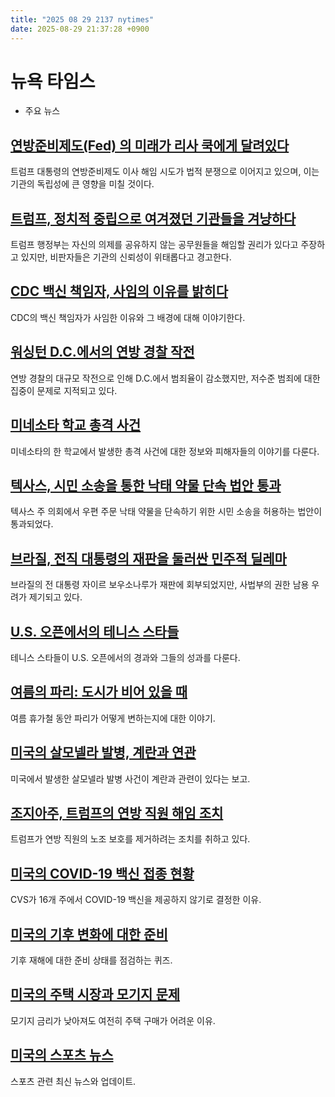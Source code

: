 ```yaml
---
title: "2025 08 29 2137 nytimes"
date: 2025-08-29 21:37:28 +0900
---
```


# 뉴욕 타임스
- 주요 뉴스

## [연방준비제도(Fed) 의 미래가 리사 쿡에게 달려있다](https://www.nytimes.com/2025/08/29/us/politics/trump-fed-independence-lisa-cook.html)
트럼프 대통령의 연방준비제도 이사 해임 시도가 법적 분쟁으로 이어지고 있으며, 이는 기관의 독립성에 큰 영향을 미칠 것이다.
## [트럼프, 정치적 중립으로 여겨졌던 기관들을 겨냥하다](https://www.nytimes.com/2025/08/28/us/politics/trump-firings-cdc-fed.html)
트럼프 행정부는 자신의 의제를 공유하지 않는 공무원들을 해임할 권리가 있다고 주장하고 있지만, 비판자들은 기관의 신뢰성이 위태롭다고 경고한다.
## [CDC 백신 책임자, 사임의 이유를 밝히다](https://www.nytimes.com/2025/08/29/podcasts/the-daily/cdc-vaccine-daskalakis.html)
CDC의 백신 책임자가 사임한 이유와 그 배경에 대해 이야기한다.
## [워싱턴 D.C.에서의 연방 경찰 작전](https://www.nytimes.com/2025/08/29/us/federal-crackdown-washington-dc-arrest-data.html)
연방 경찰의 대규모 작전으로 인해 D.C.에서 범죄율이 감소했지만, 저수준 범죄에 대한 집중이 문제로 지적되고 있다.
## [미네소타 학교 총격 사건](https://www.nytimes.com/2025/08/27/us/minneapolis-school-shooting-minnesota.html)
미네소타의 한 학교에서 발생한 총격 사건에 대한 정보와 피해자들의 이야기를 다룬다.
## [텍사스, 시민 소송을 통한 낙태 약물 단속 법안 통과](https://www.nytimes.com/2025/08/29/opinion/texas-house-abortion-bill.html)
텍사스 주 의회에서 우편 주문 낙태 약물을 단속하기 위한 시민 소송을 허용하는 법안이 통과되었다.
## [브라질, 전직 대통령의 재판을 둘러싼 민주적 딜레마](https://www.nytimes.com/2025/08/29/world/americas/brazil-president-bolsonaro-lula-trial.html)
브라질의 전 대통령 자이르 보우소나루가 재판에 회부되었지만, 사법부의 권한 남용 우려가 제기되고 있다.
## [U.S. 오픈에서의 테니스 스타들](https://www.nytimes.com/athletic/6583360/2025/08/29/us-open-day-5-recap-townsend-ostapenko-doubles/)
테니스 스타들이 U.S. 오픈에서의 경과와 그들의 성과를 다룬다.
## [여름의 파리: 도시가 비어 있을 때](https://www.nytimes.com/2025/08/29/world/europe/paris-summer-vacations.html)
여름 휴가철 동안 파리가 어떻게 변하는지에 대한 이야기.
## [미국의 살모넬라 발병, 계란과 연관](https://www.nytimes.com/2025/08/28/well/eat/salmonella-outbreak-country-eggs-california-nevada.html)
미국에서 발생한 살모넬라 발병 사건이 계란과 관련이 있다는 보고.
## [조지아주, 트럼프의 연방 직원 해임 조치](https://www.nytimes.com/2025/08/29/us/politics/trump-federal-workers-union-protections.html)
트럼프가 연방 직원의 노조 보호를 제거하려는 조치를 취하고 있다.
## [미국의 COVID-19 백신 접종 현황](https://www.nytimes.com/2025/08/28/well/cvs-pharmacy-covid-vaccine-16-states.html)
CVS가 16개 주에서 COVID-19 백신을 제공하지 않기로 결정한 이유.
## [미국의 기후 변화에 대한 준비](https://www.nytimes.com/2025/08/25/well/climate-change-survival-quiz.html)
기후 재해에 대한 준비 상태를 점검하는 퀴즈.
## [미국의 주택 시장과 모기지 문제](https://www.nytimes.com/2025/08/28/realestate/mortgage-rates-home-prices-affordability.html)
모기지 금리가 낮아져도 여전히 주택 구매가 어려운 이유.
## [미국의 스포츠 뉴스](https://www.nytimes.com/athletic/)
스포츠 관련 최신 뉴스와 업데이트.